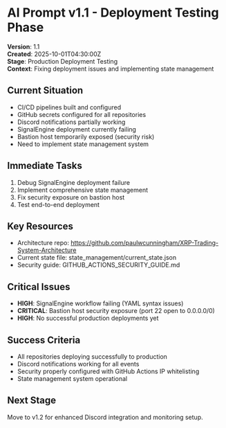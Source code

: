 # AI Prompt v1.1 - Deployment Testing Phase

**Version**: 1.1  
**Created**: 2025-10-01T04:30:00Z  
**Stage**: Production Deployment Testing  
**Context**: Fixing deployment issues and implementing state management  

## Current Situation
- CI/CD pipelines built and configured
- GitHub secrets configured for all repositories
- Discord notifications partially working
- SignalEngine deployment currently failing
- Bastion host temporarily exposed (security risk)
- Need to implement state management system

## Immediate Tasks
1. Debug SignalEngine deployment failure
2. Implement comprehensive state management
3. Fix security exposure on bastion host
4. Test end-to-end deployment

## Key Resources
- Architecture repo: https://github.com/paulwcunningham/XRP-Trading-System-Architecture
- Current state file: state_management/current_state.json
- Security guide: GITHUB_ACTIONS_SECURITY_GUIDE.md

## Critical Issues
- **HIGH**: SignalEngine workflow failing (YAML syntax issues)
- **CRITICAL**: Bastion host security exposure (port 22 open to 0.0.0.0/0)
- **HIGH**: No successful production deployments yet

## Success Criteria
- All repositories deploying successfully to production
- Discord notifications working for all events
- Security properly configured with GitHub Actions IP whitelisting
- State management system operational

## Next Stage
Move to v1.2 for enhanced Discord integration and monitoring setup.
